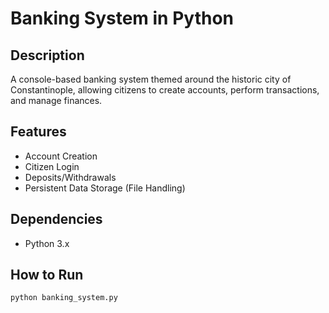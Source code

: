 # Banking System in Python

## Description
A console-based banking system themed around the historic city of Constantinople, allowing citizens to create accounts, perform transactions, and manage finances.

## Features
- Account Creation
- Citizen Login
- Deposits/Withdrawals  
- Persistent Data Storage (File Handling)

## Dependencies
- Python 3.x

## How to Run
```bash
python banking_system.py

